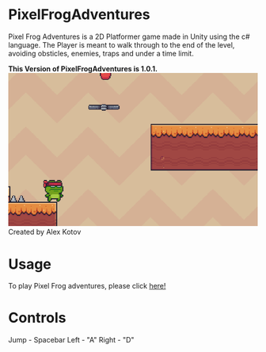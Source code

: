 # PixelFrogAdventures
Pixel Frog Adventures is a 2D Platformer game made in Unity using the c# language. The Player is meant to walk through to the end of the level, avoiding obsticles, enemies, traps and under a time limit.

**This Version of PixelFrogAdventures is 1.0.1.**
![Demo](https://github.com/alexkotov10/PixelFrogAdventures/blob/master/demo.gif)
Created by Alex Kotov

# Usage
To play Pixel Frog adventures, please click [here!](https://alexkotov10/github.io/PixelFrogAdventures)

# Controls
Jump - Spacebar
Left - "A"
Right - "D"
